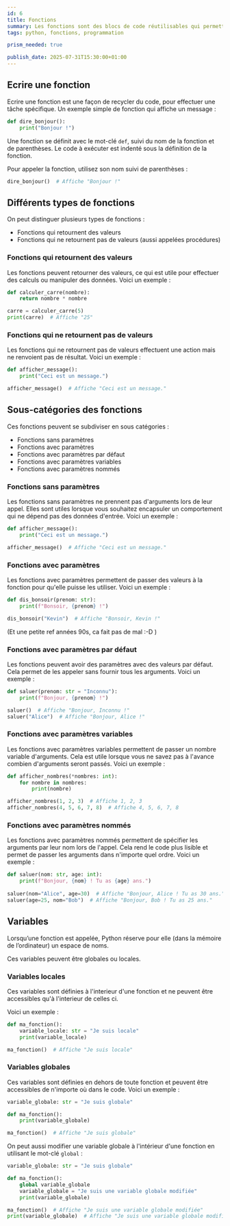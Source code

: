```yaml
---
id: 6
title: Fonctions
summary: Les fonctions sont des blocs de code réutilisables qui permettent d'organiser et de simplifier le code. Elles peuvent prendre des paramètres et retourner des valeurs.
tags: python, fonctions, programmation

prism_needed: true

publish_date: 2025-07-31T15:30:00+01:00
---
```


## Ecrire une fonction

Ecrire une fonction est une façon de recycler du code, pour effectuer une tâche spécifique. Un exemple simple de fonction qui affiche un message :

```python
def dire_bonjour():
    print("Bonjour !")
```

Une fonction se définit avec le mot-clé `def`, suivi du nom de la fonction et de parenthèses. Le code à exécuter est indenté sous la définition de la fonction.

Pour appeler la fonction, utilisez son nom suivi de parenthèses :

```python
dire_bonjour()  # Affiche "Bonjour !"
```

## Différents types de fonctions

On peut distinguer plusieurs types de fonctions :

- Fonctions qui retournent des valeurs
- Fonctions qui ne retournent pas de valeurs (aussi appelées procédures)

### Fonctions qui retournent des valeurs

Les fonctions peuvent retourner des valeurs, ce qui est utile pour effectuer des calculs ou manipuler des données. Voici un exemple :

```python
def calculer_carre(nombre):
    return nombre * nombre

carre = calculer_carre(5)
print(carre)  # Affiche "25"
```

### Fonctions qui ne retournent pas de valeurs

Les fonctions qui ne retournent pas de valeurs effectuent une action mais ne renvoient pas de résultat. Voici un exemple :

```python
def afficher_message():
    print("Ceci est un message.")

afficher_message()  # Affiche "Ceci est un message."
```

## Sous-catégories des fonctions

Ces fonctions peuvent se subdiviser en sous catégories :

- Fonctions sans paramètres
- Fonctions avec paramètres
- Fonctions avec paramètres par défaut
- Fonctions avec paramètres variables
- Fonctions avec paramètres nommés

### Fonctions sans paramètres

Les fonctions sans paramètres ne prennent pas d'arguments lors de leur appel. Elles sont utiles lorsque vous souhaitez encapsuler un comportement qui ne dépend pas des données d'entrée. Voici un exemple :

```python
def afficher_message():
    print("Ceci est un message.")

afficher_message()  # Affiche "Ceci est un message."
```

### Fonctions avec paramètres

Les fonctions avec paramètres permettent de passer des valeurs à la fonction pour qu'elle puisse les utiliser. Voici un exemple :

```python
def dis_bonsoir(prenom: str):
    print(f"Bonsoir, {prenom} !")

dis_bonsoir("Kevin")  # Affiche "Bonsoir, Kevin !"
```

(Et une petite ref années 90s, ca fait pas de mal :-D )

### Fonctions avec paramètres par défaut

Les fonctions peuvent avoir des paramètres avec des valeurs par défaut. Cela permet de les appeler sans fournir tous les arguments. Voici un exemple :

```python
def saluer(prenom: str = "Inconnu"):
    print(f"Bonjour, {prenom} !")

saluer()  # Affiche "Bonjour, Inconnu !"
saluer("Alice")  # Affiche "Bonjour, Alice !"
```

### Fonctions avec paramètres variables

Les fonctions avec paramètres variables permettent de passer un nombre variable d'arguments. Cela est utile lorsque vous ne savez pas à l'avance combien d'arguments seront passés. Voici un exemple :

```python
def afficher_nombres(*nombres: int):
    for nombre in nombres:
        print(nombre)

afficher_nombres(1, 2, 3)  # Affiche 1, 2, 3
afficher_nombres(4, 5, 6, 7, 8)  # Affiche 4, 5, 6, 7, 8
```

### Fonctions avec paramètres nommés

Les fonctions avec paramètres nommés permettent de spécifier les arguments par leur nom lors de l'appel. Cela rend le code plus lisible et permet de passer les arguments dans n'importe quel ordre. Voici un exemple :

```python
def saluer(nom: str, age: int):
    print(f"Bonjour, {nom} ! Tu as {age} ans.")
    
saluer(nom="Alice", age=30)  # Affiche "Bonjour, Alice ! Tu as 30 ans."
saluer(age=25, nom="Bob")  # Affiche "Bonjour, Bob ! Tu as 25 ans."
```

## Variables

Lorsqu’une fonction est appelée, Python réserve pour elle (dans la mémoire de l’ordinateur) un espace de noms.

Ces variables peuvent être globales ou locales.

### Variables locales

Ces variables sont définies à l'interieur d'une fonction et ne peuvent être accessibles qu'à l'interieur de celles ci.

Voici un exemple :

```python
def ma_fonction():
    variable_locale: str = "Je suis locale"
    print(variable_locale)

ma_fonction()  # Affiche "Je suis locale"
```

### Variables globales

Ces variables sont définies en dehors de toute fonction et peuvent être accessibles de n'importe où dans le code. Voici un exemple :

```python
variable_globale: str = "Je suis globale"

def ma_fonction():
    print(variable_globale)

ma_fonction()  # Affiche "Je suis globale"
```

On peut aussi modifier une variable globale à l'intérieur d'une fonction en utilisant le mot-clé `global` :

```python
variable_globale: str = "Je suis globale"

def ma_fonction():
    global variable_globale
    variable_globale = "Je suis une variable globale modifiée"
    print(variable_globale)

ma_fonction()  # Affiche "Je suis une variable globale modifiée"
print(variable_globale)  # Affiche "Je suis une variable globale modifiée"
```
